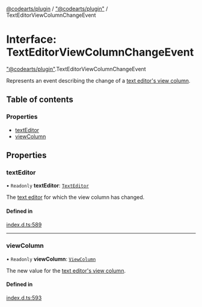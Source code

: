 [@codearts/plugin](../README.md) / ["@codearts/plugin"](../modules/_codearts_plugin_.md) / TextEditorViewColumnChangeEvent

# Interface: TextEditorViewColumnChangeEvent

["@codearts/plugin"](../modules/_codearts_plugin_.md).TextEditorViewColumnChangeEvent

Represents an event describing the change of a [text editor's view column](codearts_plugin_.TextEditor.md#viewcolumn).

## Table of contents

### Properties

- [textEditor](codearts_plugin_.TextEditorViewColumnChangeEvent.md#texteditor)
- [viewColumn](codearts_plugin_.TextEditorViewColumnChangeEvent.md#viewcolumn)

## Properties

### textEditor

• `Readonly` **textEditor**: [`TextEditor`](codearts_plugin_.TextEditor.md)

The [text editor](codearts_plugin_.TextEditor.md) for which the view column has changed.

#### Defined in

[index.d.ts:589](https://github.com/huaweicloud/cloudide-plugin-api/blob/4d28848/index.d.ts#L589)

___

### viewColumn

• `Readonly` **viewColumn**: [`ViewColumn`](../enums/codearts_plugin_.ViewColumn.md)

The new value for the [text editor's view column](codearts_plugin_.TextEditor.md#viewcolumn).

#### Defined in

[index.d.ts:593](https://github.com/huaweicloud/cloudide-plugin-api/blob/4d28848/index.d.ts#L593)
